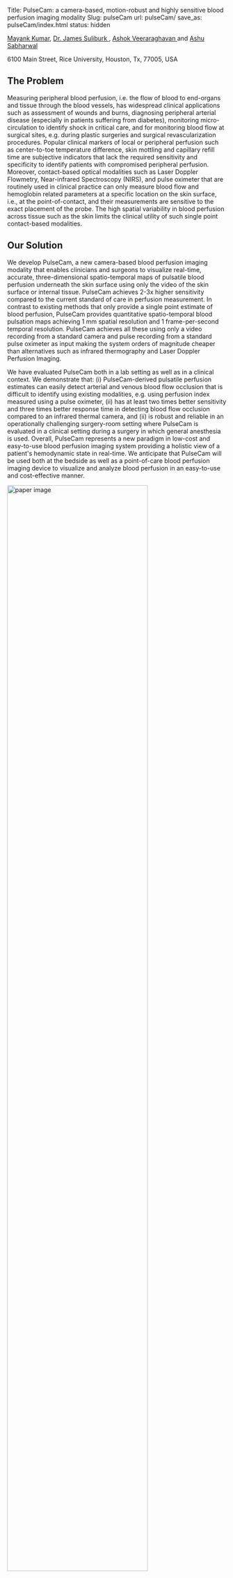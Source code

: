 Title: PulseCam: a camera-based, motion-robust and highly sensitive blood perfusion imaging modality
Slug: pulseCam
url: pulseCam/
save_as: pulseCam/index.html
status: hidden


<p class="text-center"><a href="http://www.ece.rice.edu/~mk28/" target="_blank">Mayank Kumar</a>, <a href="https://www.bcm.edu/people/view/james-suliburk-m-d-facs/b264d8d6-ffed-11e2-be68-080027880ca6" target="_blank">Dr. James Suliburk </a>, <a href="http://www.ece.rice.edu/~av21/" target="_blank"> Ashok Veeraraghavan </a> and <a href="http://www.ece.rice.edu/~ashu/" target="_blank">Ashu Sabharwal </a></p>
<p class="text-center text-muted">6100 Main Street, Rice University, Houston, Tx, 77005, USA</p>


## The Problem

<p class="text-justify"> Measuring peripheral blood perfusion, i.e. the flow of blood to end-organs and tissue through the blood vessels, has widespread clinical applications such as assessment of wounds and burns, diagnosing peripheral arterial disease (especially in patients suffering from diabetes), monitoring micro-circulation to identify shock in critical care, and for monitoring blood flow at surgical sites, e.g. during plastic surgeries and surgical revascularization procedures. Popular clinical markers of local or peripheral perfusion such as center-to-toe temperature difference, skin mottling and capillary refill time are subjective indicators that lack the required sensitivity and specificity to identify patients with compromised peripheral perfusion. Moreover, contact-based optical modalities such as Laser Doppler Flowmetry, Near-infrared Spectroscopy (NIRS), and pulse oximeter that are routinely used in clinical practice can only measure blood flow and hemoglobin related parameters at a specific location on the skin surface, i.e., at the point-of-contact, and their measurements are sensitive to the exact placement of the probe. The high spatial variability in blood perfusion across tissue such as the skin limits the clinical utility of such single point contact-based modalities. </p> 




## Our Solution

<p class="text-justify"> We develop PulseCam, a new camera-based blood perfusion imaging modality that enables clinicians and surgeons to visualize real-time, accurate, three-dimensional spatio-temporal maps of pulsatile blood perfusion underneath the skin surface using only the video of the skin surface or internal tissue. PulseCam achieves 2-3x higher sensitivity compared to the current standard of care in perfusion measurement. In contrast to existing methods that only provide a single point estimate of blood perfusion, PulseCam provides quantitative spatio-temporal blood pulsation maps achieving 1 mm spatial resolution and 1 frame-per-second temporal resolution. PulseCam achieves all these using only a video recording from a standard camera and pulse recording from a standard pulse oximeter as input making the system orders of magnitude cheaper than alternatives such as infrared thermography and Laser Doppler Perfusion Imaging.  </p>

<p class="justify"> We have evaluated PulseCam both in a lab setting as well as in a clinical context. We demonstrate that: (i) PulseCam-derived pulsatile perfusion estimates can easily detect arterial and venous blood flow occlusion that is difficult to identify using existing modalities, e.g. using perfusion index measured using a pulse oximeter, (ii) has at least two times better sensitivity and three times better response time in detecting blood flow occlusion compared to an infrared thermal camera, and (ii) is robust and reliable in an operationally challenging surgery-room setting where PulseCam is evaluated in a clinical setting during a surgery in which general anesthesia is used.  Overall, PulseCam represents a new paradigm in low-cost and easy-to-use blood perfusion imaging system providing a holistic view of a patient's hemodynamic state in real-time. We anticipate that PulseCam will be used both at the bedside as well as a point-of-care blood perfusion imaging device to visualize and analyze blood perfusion in an easy-to-use and cost-effective manner.</p>



<div>
	<img src="{filename}/images/pulseCam_fig1.png" class="img-responsive center-block" alt="paper image" width = '80%'>
	<p class="text-center"> <b>PulseCam - A camera-based multi-sensor blood perfusion imaging modality: </b> (a) PulseCam combines the video recording of the skin surface (or internal tissue) and a reference blood volume waveform to reliably obtain blood perfusion map over the entire imaged skin surface or tissue region, (b) a schematic diagram of PulseCam used as a bedside perfusion imaging system in critical care and the operating room, (c) a schematic diagram of PulseCam used as a hand-held imaging tool to visualize blood perfusion at surgical sites, wounds and ulcers 
</div>

## Papers

### Journal
Kumar, M., Suliburk, J.W., Veeraraghavan, A. et al. PulseCam: a camera-based, motion-robust and highly sensitive blood perfusion imaging modality. Sci Rep 10, 4825 (2020). https://doi.org/10.1038/s41598-020-61576-0 <i> (Patent pending) </i> <mark>  <a href="{filename}/pdfs/pulseCam_journal.pdf"> PDF </a></mark> | <mark> <a href="{filename}/pdfs/pulseCam_supplemental.pdf">Supplemental </a></mark>
| <mark> <a href="https://rdcu.be/b3xep"> Web </a> </mark>

<b>Cite (BibTex) </b> 
<pre>
@Article{Kumar2020,
author={Kumar, Mayank
and Suliburk, James W.
and Veeraraghavan, Ashok
and Sabharwal, Ashutosh},
title={PulseCam: a camera-based, motion-robust and highly sensitive blood perfusion imaging modality},
journal={Scientific Reports},
year={2020},
volume={10},
number={1},
pages={4825},
issn={2045-2322},
doi={10.1038/s41598-020-61576-0},
url={https://doi.org/10.1038/s41598-020-61576-0}
}

</pre>

### Conference
Kumar, M., Suliburk, J., Veeraraghavan, A., & Sabharwal, A. (2016). PulseCam: High-resolution blood perfusion imaging using a camera and a pulse oximeter. In 2016 38th Annual International Conference of the IEEE Engineering in Medicine and Biology Society (EMBC) (pp. 3904-3909). IEEE. <mark> <a href="{filename}/pdfs/PulseCam.pdf"> PDF </a></mark> | <mark> <a href = "https://ieeexplore.ieee.org/document/7591581"> Web</a> </mark>

<b>Cite (BibTex) </b>
<pre>
@INPROCEEDINGS{7591581, 
author={M. Kumar and J. Suliburk and A. Veeraraghavan and A. Sabharwal}, 
booktitle={2016 38th Annual International Conference of the IEEE Engineering in Medicine and Biology Society (EMBC)}, 
title={PulseCam: High-resolution blood perfusion imaging using a camera and a pulse oximeter}, 
year={2016}, 
pages={3904-3909}, 
doi={10.1109/EMBC.2016.7591581}, 
ISSN={1557-170X}, 
month={Aug},}
</pre>



## Evaluating PulseCam in a lab and a clinic 
<div class="container">
	<div class="row clearfix">
		<div class="col-md-4 column">
			<h3 class="text-center">Arterial and venous occlusion </h3> 
			<div class="embed-responsive embed-responsive-4by3">
  				<iframe src="https://player.vimeo.com/video/407491075" width="500" height="313" frameborder="0" allow="autoplay; fullscreen" allowfullscreen></iframe>
			</div>
			<p class="text-center">The video shows the blood perfusion map in the palm of a participant while we occlude the arterial blood flow using a manual pressure cuff at 140 mmHg. PulseCam can faithfully recover reduction in pulsatile blood flow in the palm during occlusion and a sudden increase in blood flow after release. </p>
		</div>
		<div class="col-md-4 column">
			<h3 class="text-center">Incremental vascular occlusion </h3> 
			<div class="embed-responsive embed-responsive-4by3">
  				<iframe src="https://player.vimeo.com/video/407492678" width="500" height="313" frameborder="0" allow="autoplay; fullscreen" allowfullscreen></iframe>
			</div>
			<p class="text-center">The video shows the blood perfusion map in both the palms while we occlude the the flow of blood to one of the palm (left palm). We use manual pressure cuff to incrementally occlude the blood flow with 10 mmHg, 20 mmHg . . . 100 mmHg occlusion pressure. PulseCam can easily detect blood perfusion changes due to even 10-20 mmHg occlusion pressure difference that is difficult to identify using existing modalities. </p> 
		</div>
		<div class="col-md-4 column">
			<h3 class="text-center">Anesthesia monitoring </h3> 
			<div class="embed-responsive embed-responsive-4by3">
  				<iframe src="https://player.vimeo.com/video/407493245" width="500" height="313" frameborder="0" allow="autoplay; fullscreen" allowfullscreen></iframe>
			</div>
			<p class="text-center">The video shows the blood perfusion map in the palm of a patient undergoing surgery in which general anesthesia is used. Anesthesia induction is known to cause an increase in peripheral blood perfusion. PulseCam can easily detect an increase in blood perfusion in the palm just after anesthesia induction. Also, PulseCam can recover these perfusion changes in a challenging clinical setting.</p>
		</div>
	</div>
</div>



## Testing PulseCam during an arterial occlusion and reactive hyperemia 
<div class="container">
	<div class="row clearfix">
		<div class="col-md-8 column">
			<img src="{filename}/images/sample_result.png" class="img-responsive center-block" alt="paper image" width = '90%'>
			<p class="text-justify"><b>Measuring spatial and temporal blood perfusion variations during a blood flow occlusion experiment using PulseCam</b>: Temporal and spatial variations of blood perfusion in the palm for a participant before, during and after a blood flow occlusion experiment: (a) Image inlet at the top shows four sample ROIs for which the temporal trend in the blood perfusion is shown (ROI $1-4$); also shown for comparison is the contact-based perfusion index measurement done using a pulse oximeter (blue plot), (b) Image inlets shows spatial map of blood perfusion in the palm at different stages of the blood flow occlusion using false color map. Obtaining such spatial maps using existing contact-based modality is not feasible.</p>
		</div>
		<div class="col-md-4 column">
			<div class="embed-responsive embed-responsive-4by3">
  				<iframe class="embed-responsive-item" width="500" height="313" src="https://player.vimeo.com/video/210254783" frameborder="0" webkitallowfullscreen mozallowfullscreen allowfullscreen></iframe>
			</div>
			<p class="text-center">False color video showing spatial map of perfusion in the palm during a blood flow occlusion test: Red regions have higher blood flow, dark region have lower blood flow. Blood flow in the palm occluded by putting pressure cuff in the arm. More blood flows into the palm just after release of occlusion, thereby hinting that PulseCam can capture the blood flow dynamics associated with a post occlusive reactive hyperemia. 
 			</p>
 		</div>
	</div>
</div>



